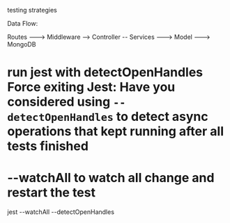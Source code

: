 testing strategies

Data Flow:

Routes ---> Middleware --> Controller -- Services ---> Model ---> MongoDB

# run jest with detectOpenHandles Force exiting Jest: Have you considered using `--detectOpenHandles` to detect async operations that kept running after all tests finished

# --watchAll to watch all change and restart the test

jest --watchAll --detectOpenHandles
